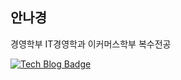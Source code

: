 ## 안나경

경영학부 IT경영학과
이커머스학부 복수전공

  [![Tech Blog Badge](http://img.shields.io/badge/-Tech%20blog-#fde4ef?style=flat-square&logo=github&link=https://zzsza.github.io/)](https://zzsza.github.io/)

